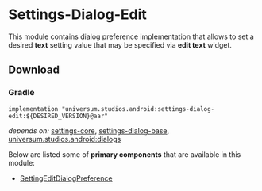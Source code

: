 Settings-Dialog-Edit
===============

This module contains dialog preference implementation that allows to set a desired **text** setting
value that may be specified via **edit text** widget.

## Download ##

### Gradle ###

    implementation "universum.studios.android:settings-dialog-edit:${DESIRED_VERSION}@aar"

_depends on:_
[settings-core](https://github.com/universum-studios/android_settings/tree/master/library-core),
[settings-dialog-base](https://github.com/universum-studios/android_settings/tree/master/library-dialog-base),
[universum.studios.android:dialogs](https://github.com/universum-studios/android_dialogs)

Below are listed some of **primary components** that are available in this module:

- [SettingEditDialogPreference](https://github.com/universum-studios/android_settings/blob/master/library-dialog-edit/src/main/java/universum/studios/android/setting/SettingEditDialogPreference.java)
